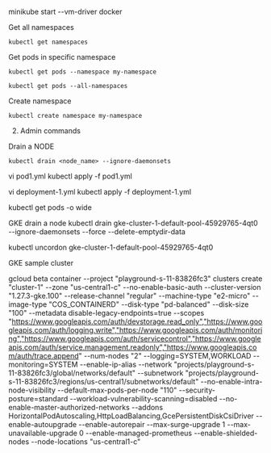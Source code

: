 
minikube start --vm-driver docker 

Get all namespaces

```
kubectl get namespaces
```

Get pods in specific namespace

```
kubectl get pods --namespace my-namespace
```

```
kubectl get pods --all-namespaces
```


Create namespace
```
kubectl create namespace my-namespace
```


2. Admin commands

Drain a NODE

```
kubectl drain <node_name> --ignore-daemonsets 
```

vi pod1.yml
kubectl apply -f pod1.yml

vi deployment-1.yml
kubectl apply -f deployment-1.yml

kubectl get pods -o wide

GKE drain a node
kubectl drain gke-cluster-1-default-pool-45929765-4qt0 --ignore-daemonsets --force --delete-emptydir-data

kubectl uncordon gke-cluster-1-default-pool-45929765-4qt0 

GKE sample cluster

gcloud beta container --project "playground-s-11-83826fc3" clusters create "cluster-1" --zone "us-central1-c" --no-enable-basic-auth --cluster-version "1.27.3-gke.100" --release-channel "regular" --machine-type "e2-micro" --image-type "COS_CONTAINERD" --disk-type "pd-balanced" --disk-size "100" --metadata disable-legacy-endpoints=true --scopes "https://www.googleapis.com/auth/devstorage.read_only","https://www.googleapis.com/auth/logging.write","https://www.googleapis.com/auth/monitoring","https://www.googleapis.com/auth/servicecontrol","https://www.googleapis.com/auth/service.management.readonly","https://www.googleapis.com/auth/trace.append" --num-nodes "2" --logging=SYSTEM,WORKLOAD --monitoring=SYSTEM --enable-ip-alias --network "projects/playground-s-11-83826fc3/global/networks/default" --subnetwork "projects/playground-s-11-83826fc3/regions/us-central1/subnetworks/default" --no-enable-intra-node-visibility --default-max-pods-per-node "110" --security-posture=standard --workload-vulnerability-scanning=disabled --no-enable-master-authorized-networks --addons HorizontalPodAutoscaling,HttpLoadBalancing,GcePersistentDiskCsiDriver --enable-autoupgrade --enable-autorepair --max-surge-upgrade 1 --max-unavailable-upgrade 0 --enable-managed-prometheus --enable-shielded-nodes --node-locations "us-central1-c"
